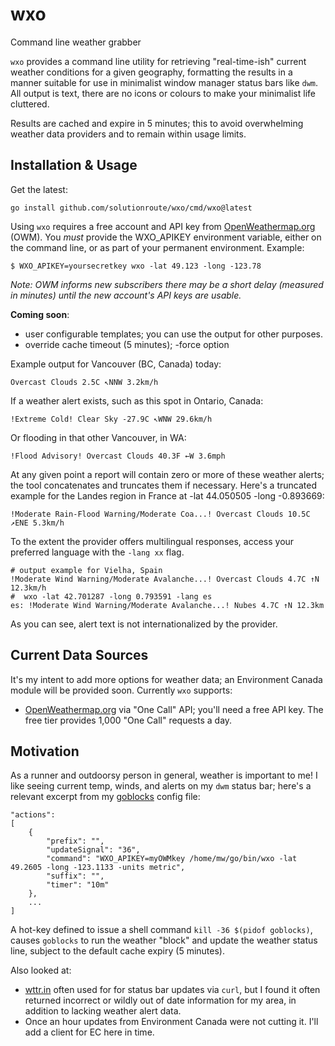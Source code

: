 # wxo
Command line weather grabber

`wxo` provides a command line utility for retrieving "real-time-ish" current
weather conditions for a given geography, formatting the results in a manner
suitable for use in minimalist window manager status bars like `dwm`. All output
is text, there are no icons or colours to make your minimalist life cluttered.

Results are cached and expire in 5 minutes; this to avoid overwhelming weather
data providers and to remain within usage limits.

## Installation & Usage

Get the latest:

    go install github.com/solutionroute/wxo/cmd/wxo@latest

Using `wxo` requires a free account and API key from
[OpenWeathermap.org](https://openweathermap.org/) (OWM).  You *must* provide the
WXO_APIKEY environment variable, either on the command line, or as part of your
permanent environment. Example:

    $ WXO_APIKEY=yoursecretkey wxo -lat 49.123 -long -123.78

_Note: OWM informs new subscribers there may be a short delay (measured in minutes)
until the new account's API keys are usable._

**Coming soon**: 

* user configurable templates; you can use the output for other purposes.
* override cache timeout (5 minutes); -force option

Example output for Vancouver (BC, Canada) today:

    Overcast Clouds 2.5C ↖NNW 3.2km/h

If a weather alert exists, such as this spot in Ontario, Canada:

    !Extreme Cold! Clear Sky -27.9C ↖WNW 29.6km/h

Or flooding in that other Vancouver, in WA:

    !Flood Advisory! Overcast Clouds 40.3F ←W 3.6mph

At any given point a report will contain zero or more of these weather alerts;
the tool concatenates and truncates them if necessary. Here's a truncated
example for the Landes region in France at -lat 44.050505 -long -0.893669:

    !Moderate Rain-Flood Warning/Moderate Coa...! Overcast Clouds 10.5C ↗ENE 5.3km/h

To the extent the provider offers multilingual responses, access your preferred
language with the `-lang xx` flag.

    # output example for Vielha, Spain
    !Moderate Wind Warning/Moderate Avalanche...! Overcast Clouds 4.7C ↑N 12.3km/h
    #  wxo -lat 42.701287 -long 0.793591 -lang es
    es: !Moderate Wind Warning/Moderate Avalanche...! Nubes 4.7C ↑N 12.3km

As you can see, alert text is not internationalized by the provider.

## Current Data Sources 

It's my intent to add more options for weather data; an Environment Canada
module will be provided soon. Currently `wxo` supports:

* [OpenWeathermap.org](https://openweathermap.org/) via "One Call" API; you'll
  need a free API key. The free tier provides 1,000 "One Call" requests a day.

## Motivation

As a runner and outdoorsy person in general, weather is important to me! I like
seeing current temp, winds, and alerts on my `dwm` status bar; here's a relevant
excerpt from my [goblocks](https://github.com/Stargarth/Goblocks) config file:

    "actions":
    [
        {
            "prefix": "",
            "updateSignal": "36",
            "command": "WXO_APIKEY=myOWMkey /home/mw/go/bin/wxo -lat 49.2605 -long -123.1133 -units metric",
            "suffix": "",
            "timer": "10m"
        },
        ...
    ]

A hot-key defined to issue a shell command `kill -36 $(pidof goblocks)`, causes
`goblocks` to run the weather "block" and update the weather status line,
subject to the default cache expiry (5 minutes).

Also looked at:

* [wttr.in](https://wttr.in/) often used for for status bar updates via `curl`,
  but I found it often returned incorrect or wildly out of date information for
  my area, in addition to lacking weather alert data.
* Once an hour updates from Environment Canada were not cutting it. I'll add a client for EC here in time.
